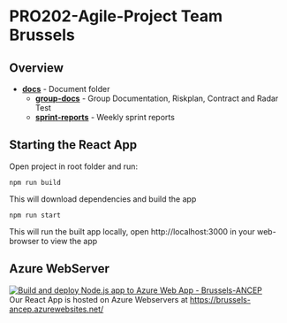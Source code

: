 # PRO202-Agile-Project Team Brussels
## Overview
* **[docs](https://github.com/vytre/Brussels/tree/main/docs)** - Document folder
  * **[group-docs](https://github.com/vytre/Brussels/tree/main/docs/group-docs)** - Group Documentation, Riskplan, Contract and Radar Test
  * **[sprint-reports](https://github.com/vytre/Brussels/tree/main/docs/sprint-reports)** - Weekly sprint reports


## Starting the React App
Open project in root folder and run:
```
npm run build
```
This will download dependencies and build the app

```
npm run start
```
This will run the built app locally, open http://localhost:3000 in your web-browser to view the app

## Azure WebServer
[![Build and deploy Node.js app to Azure Web App - Brussels-ANCEP](https://github.com/vytre/Brussels/actions/workflows/main_brussels-ancep.yml/badge.svg)](https://github.com/vytre/Brussels/actions/workflows/main_brussels-ancep.yml) <br>
Our React App is hosted on Azure Webservers at https://brussels-ancep.azurewebsites.net/
